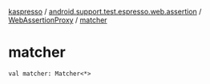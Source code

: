 [kaspresso](../../index.md) / [android.support.test.espresso.web.assertion](../index.md) / [WebAssertionProxy](index.md) / [matcher](./matcher.md)

# matcher

`val matcher: Matcher<*>`